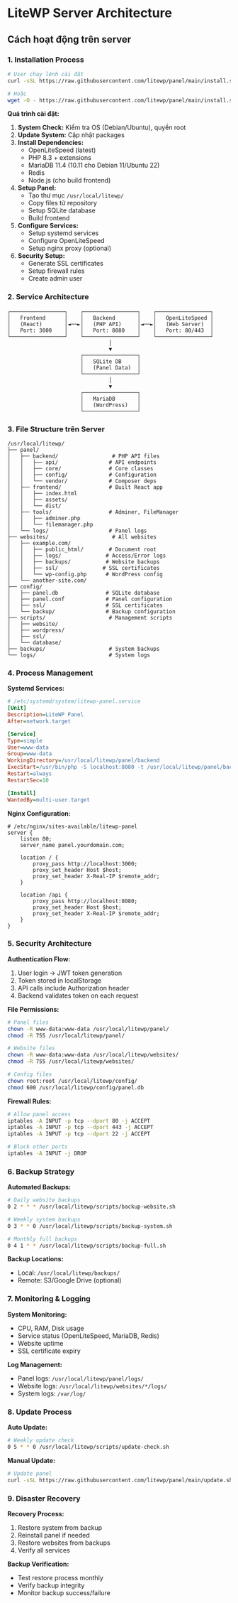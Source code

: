 # LiteWP Server Architecture

## **Cách hoạt động trên server**

### **1. Installation Process**

```bash
# User chạy lệnh cài đặt
curl -sSL https://raw.githubusercontent.com/litewp/panel/main/install.sh | bash

# Hoặc
wget -O - https://raw.githubusercontent.com/litewp/panel/main/install.sh | bash
```

**Quá trình cài đặt:**
1. **System Check:** Kiểm tra OS (Debian/Ubuntu), quyền root
2. **Update System:** Cập nhật packages
3. **Install Dependencies:** 
   - OpenLiteSpeed (latest)
   - PHP 8.3 + extensions
   - MariaDB 11.4 (10.11 cho Debian 11/Ubuntu 22)
   - Redis
   - Node.js (cho build frontend)
4. **Setup Panel:**
   - Tạo thư mục `/usr/local/litewp/`
   - Copy files từ repository
   - Setup SQLite database
   - Build frontend
5. **Configure Services:**
   - Setup systemd services
   - Configure OpenLiteSpeed
   - Setup nginx proxy (optional)
6. **Security Setup:**
   - Generate SSL certificates
   - Setup firewall rules
   - Create admin user

### **2. Service Architecture**

```
┌─────────────────┐    ┌─────────────────┐    ┌─────────────────┐
│   Frontend      │    │   Backend       │    │   OpenLiteSpeed │
│   (React)       │◄──►│   (PHP API)     │◄──►│   (Web Server)  │
│   Port: 3000    │    │   Port: 8080    │    │   Port: 80/443  │
└─────────────────┘    └─────────────────┘    └─────────────────┘
                                │
                                ▼
                       ┌─────────────────┐
                       │   SQLite DB     │
                       │   (Panel Data)  │
                       └─────────────────┘
                                │
                                ▼
                       ┌─────────────────┐
                       │   MariaDB       │
                       │   (WordPress)   │
                       └─────────────────┘
```

### **3. File Structure trên Server**

```
/usr/local/litewp/
├── panel/
│   ├── backend/                 # PHP API files
│   │   ├── api/                # API endpoints
│   │   ├── core/               # Core classes
│   │   ├── config/             # Configuration
│   │   └── vendor/             # Composer deps
│   ├── frontend/               # Built React app
│   │   ├── index.html
│   │   ├── assets/
│   │   └── dist/
│   ├── tools/                  # Adminer, FileManager
│   │   ├── adminer.php
│   │   └── filemanager.php
│   └── logs/                   # Panel logs
├── websites/                    # All websites
│   ├── example.com/
│   │   ├── public_html/        # Document root
│   │   ├── logs/              # Access/Error logs
│   │   ├── backups/           # Website backups
│   │   ├── ssl/              # SSL certificates
│   │   └── wp-config.php      # WordPress config
│   └── another-site.com/
├── config/
│   ├── panel.db               # SQLite database
│   ├── panel.conf             # Panel configuration
│   ├── ssl/                   # SSL certificates
│   └── backup/                # Backup configuration
├── scripts/                    # Management scripts
│   ├── website/
│   ├── wordpress/
│   ├── ssl/
│   └── database/
├── backups/                    # System backups
└── logs/                       # System logs
```

### **4. Process Management**

**Systemd Services:**
```ini
# /etc/systemd/system/litewp-panel.service
[Unit]
Description=LiteWP Panel
After=network.target

[Service]
Type=simple
User=www-data
Group=www-data
WorkingDirectory=/usr/local/litewp/panel/backend
ExecStart=/usr/bin/php -S localhost:8080 -t /usr/local/litewp/panel/backend
Restart=always
RestartSec=10

[Install]
WantedBy=multi-user.target
```

**Nginx Configuration:**
```nginx
# /etc/nginx/sites-available/litewp-panel
server {
    listen 80;
    server_name panel.yourdomain.com;
    
    location / {
        proxy_pass http://localhost:3000;
        proxy_set_header Host $host;
        proxy_set_header X-Real-IP $remote_addr;
    }
    
    location /api {
        proxy_pass http://localhost:8080;
        proxy_set_header Host $host;
        proxy_set_header X-Real-IP $remote_addr;
    }
}
```

### **5. Security Architecture**

**Authentication Flow:**
1. User login → JWT token generation
2. Token stored in localStorage
3. API calls include Authorization header
4. Backend validates token on each request

**File Permissions:**
```bash
# Panel files
chown -R www-data:www-data /usr/local/litewp/panel/
chmod -R 755 /usr/local/litewp/panel/

# Website files
chown -R www-data:www-data /usr/local/litewp/websites/
chmod -R 755 /usr/local/litewp/websites/

# Config files
chown root:root /usr/local/litewp/config/
chmod 600 /usr/local/litewp/config/panel.db
```

**Firewall Rules:**
```bash
# Allow panel access
iptables -A INPUT -p tcp --dport 80 -j ACCEPT
iptables -A INPUT -p tcp --dport 443 -j ACCEPT
iptables -A INPUT -p tcp --dport 22 -j ACCEPT

# Block other ports
iptables -A INPUT -j DROP
```

### **6. Backup Strategy**

**Automated Backups:**
```bash
# Daily website backups
0 2 * * * /usr/local/litewp/scripts/backup-website.sh

# Weekly system backups
0 3 * * 0 /usr/local/litewp/scripts/backup-system.sh

# Monthly full backups
0 4 1 * * /usr/local/litewp/scripts/backup-full.sh
```

**Backup Locations:**
- Local: `/usr/local/litewp/backups/`
- Remote: S3/Google Drive (optional)

### **7. Monitoring & Logging**

**System Monitoring:**
- CPU, RAM, Disk usage
- Service status (OpenLiteSpeed, MariaDB, Redis)
- Website uptime
- SSL certificate expiry

**Log Management:**
- Panel logs: `/usr/local/litewp/panel/logs/`
- Website logs: `/usr/local/litewp/websites/*/logs/`
- System logs: `/var/log/`

### **8. Update Process**

**Auto Update:**
```bash
# Weekly update check
0 5 * * 0 /usr/local/litewp/scripts/update-check.sh
```

**Manual Update:**
```bash
# Update panel
curl -sSL https://raw.githubusercontent.com/litewp/panel/main/update.sh | bash
```

### **9. Disaster Recovery**

**Recovery Process:**
1. Restore system from backup
2. Reinstall panel if needed
3. Restore websites from backups
4. Verify all services

**Backup Verification:**
- Test restore process monthly
- Verify backup integrity
- Monitor backup success/failure 
